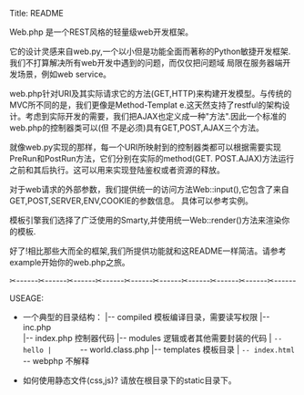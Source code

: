 Title: README

Web.php 是一个REST风格的轻量级web开发框架。

它的设计灵感来自web.py,一个以小但是功能全面而著称的Python敏捷开发框架.我们不打算解决所有web开发中遇到的问题，而仅仅把问题域
局限在服务器端开发场景，例如web service。

web.php针对URI及其实际请求它的方法(GET,HTTP)来构建开发模型。与传统的MVC所不同的是，我们更像是Method-Templat
e.这天然支持了restful的架构设计。考虑到实际开发的需要，我们把AJAX也定义成一种"方法".因此一个标准的web.php的控制器类可以(但
不是必须)具有GET,POST,AJAX三个方法。

就像web.py实现的那样，每一个URI所映射到的控制器类都可以根据需要实现PreRun和PostRun方法，它们分别在实际的method(GET.
POST.AJAX)方法运行之前和其后执行。这可以用来实现登陆鉴权或者资源的释放。

对于web请求的外部参数，我们提供统一的访问方法Web::input(),它包含了来自GET,POST,SERVER,ENV,COOKIE的参数信息。
具体可以参考实例。

模板引擎我们选择了广泛使用的Smarty,并使用统一Web::render()方法来渲染你的模板.


好了!相比那些大而全的框架,我们所提供功能就和这README一样简洁。请参考example开始你的web.php之旅。



✂------✂------✂------✂------✂------✂------✂------✂------✂------✂------

USEAGE: 

* 一个典型的目录结构：
|-- compiled   模板编译目录，需要读写权限
|-- inc.php     
|-- index.php  控制器代码 
|-- modules    逻辑或者其他需要封装的代码
|   `-- hello
|       `-- world.class.php
|-- templates  模板目录
|   `-- index.html
`-- webphp     不解释

* 如何使用静态文件(css,js)?
请放在根目录下的static目录下。



